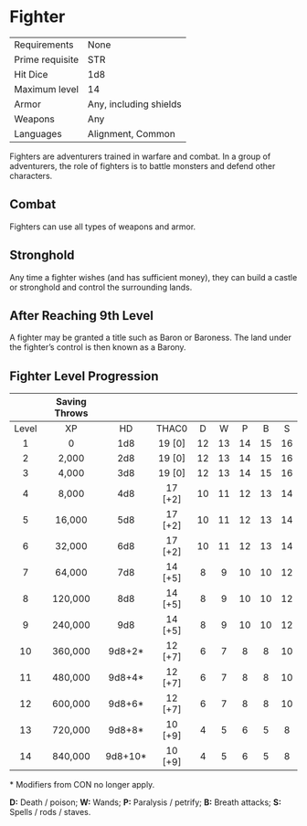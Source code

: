 # Fighter

|                 |                        |
| --------------- | ---------------------- |
| Requirements    | None                   |
| Prime requisite | STR                    |
| Hit Dice        | 1d8                    |
| Maximum level   | 14                     |
| Armor          | Any, including shields |
| Weapons         | Any                    |
| Languages       | Alignment, Common      |


Fighters are adventurers trained in warfare and combat. In a group of adventurers, the role of fighters is to battle monsters and defend other characters.

## Combat

Fighters can use all types of weapons and armor.

## Stronghold

Any time a fighter wishes (and has sufficient money), they can build a castle or stronghold and control the surrounding lands.

## After Reaching 9th Level

A fighter may be granted a title such as Baron or Baroness. The land under the fighter’s control is then known as a Barony.

## Fighter Level Progression

|       | Saving Throws |         |         |      |      |      |      |      |
| :---: | :-----------: | :-----: | :-----: | :--: | :--: | :--: | :--: | :--: |
| Level |      XP       |   HD    |  THAC0  |  D   |  W   |  P   |  B   |  S   |
|   1   |       0       |   1d8   | 19 [0]  |  12  |  13  |  14  |  15  |  16  |
|   2   |     2,000     |   2d8   | 19 [0]  |  12  |  13  |  14  |  15  |  16  |
|   3   |     4,000     |   3d8   | 19 [0]  |  12  |  13  |  14  |  15  |  16  |
|   4   |     8,000     |   4d8   | 17 [+2] |  10  |  11  |  12  |  13  |  14  |
|   5   |    16,000     |   5d8   | 17 [+2] |  10  |  11  |  12  |  13  |  14  |
|   6   |    32,000     |   6d8   | 17 [+2] |  10  |  11  |  12  |  13  |  14  |
|   7   |    64,000     |   7d8   | 14 [+5] |  8   |  9   |  10  |  10  |  12  |
|   8   |    120,000    |   8d8   | 14 [+5] |  8   |  9   |  10  |  10  |  12  |
|   9   |    240,000    |   9d8   | 14 [+5] |  8   |  9   |  10  |  10  |  12  |
|  10   |    360,000    | 9d8+2*  | 12 [+7] |  6   |  7   |  8   |  8   |  10  |
|  11   |    480,000    | 9d8+4*  | 12 [+7] |  6   |  7   |  8   |  8   |  10  |
|  12   |    600,000    | 9d8+6*  | 12 [+7] |  6   |  7   |  8   |  8   |  10  |
|  13   |    720,000    | 9d8+8*  | 10 [+9] |  4   |  5   |  6   |  5   |  8   |
|  14   |    840,000    | 9d8+10* | 10 [+9] |  4   |  5   |  6   |  5   |  8   |

\* Modifiers from CON no longer apply.

**D:** Death / poison; **W:** Wands; **P:** Paralysis / petrify; **B:** Breath attacks; **S:** Spells / rods / staves.